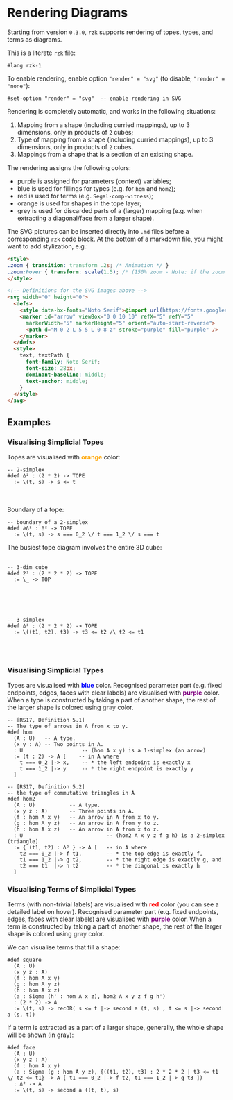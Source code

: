 # Rendering Diagrams

Starting from version `0.3.0`, `rzk` supports rendering of topes, types, and terms as diagrams.

This is a literate `rzk` file:

```rzk
#lang rzk-1
```

To enable rendering, enable option `"render" = "svg"` (to disable, `"render" = "none"`):

```rzk
#set-option "render" = "svg"  -- enable rendering in SVG
```

Rendering is completely automatic, and works in the following situations:

1. Mapping from a shape (including curried mappings), up to 3 dimensions, only in products of `2` cubes;
2. Type of mapping from a shape (including curried mappings), up to 3 dimensions, only in products of `2` cubes.
3. Mappings from a shape that is a section of an existing shape.

The rendering assigns the following colors:

- purple is assigned for parameters (context) variables;
- blue is used for fillings for types (e.g. for `hom` and `hom2`);
- red is used for terms (e.g. `Segal-comp-witness`);
- orange is used for shapes in the tope layer;
- grey is used for discarded parts of a (larger) mapping (e.g. when extracting a diagonal/face from a larger shape).

The SVG pictures can be inserted directly into `.md` files before a corresponding `rzk` code block. At the bottom of a markdown file, you might want to add stylization, e.g.:

```html
<style>
.zoom { transition: transform .2s; /* Animation */ }
.zoom:hover { transform: scale(1.5); /* (150% zoom - Note: if the zoom is too large, it will go outside of the viewport) */ }
</style>

<!-- Definitions for the SVG images above -->
<svg width="0" height="0">
  <defs>
    <style data-bx-fonts="Noto Serif">@import url(https://fonts.googleapis.com/css2?family=Noto+Serif&display=swap);</style>
    <marker id="arrow" viewBox="0 0 10 10" refX="5" refY="5"
      markerWidth="5" markerHeight="5" orient="auto-start-reverse">
      <path d="M 0 2 L 5 5 L 0 8 z" stroke="purple" fill="purple" />
    </marker>
  </defs>
  <style>
    text, textPath {
      font-family: Noto Serif;
      font-size: 28px;
      dominant-baseline: middle;
      text-anchor: middle;
    }
  </style>
</svg>
```

## Examples

### Visualising Simplicial Topes

Topes are visualised with <span style="color: orange">**orange**</span> color:

```rzk
-- 2-simplex
#def Δ² : (2 * 2) -> TOPE
  := \(t, s) -> s <= t
```
<br><br>
Boundary of a tope:

```rzk
-- boundary of a 2-simplex
#def ∂Δ² : Δ² -> TOPE
  := \(t, s) -> s === 0_2 \/ t === 1_2 \/ s === t
```

The busiest tope diagram involves the entire 3D cube:
<br><br>

```rzk
-- 3-dim cube
#def 2³ : (2 * 2 * 2) -> TOPE
  := \_ -> TOP
```
<br><br><br>

```rzk
-- 3-simplex
#def Δ³ : (2 * 2 * 2) -> TOPE
  := \((t1, t2), t3) -> t3 <= t2 /\ t2 <= t1
```

<br><br>
### Visualising Simplicial Types

Types are visualised with <span style="color: blue">**blue**</span> color. Recognised parameter part (e.g. fixed endpoints, edges, faces with clear labels) are visualised with <span style="color: purple">**purple**</span> color. When a type is constructed by taking a part of another shape, the rest of the larger shape is colored using <span style="color: gray">**gray**</span> color.

```rzk
-- [RS17, Definition 5.1]
-- The type of arrows in A from x to y.
#def hom
  (A : U)   -- A type.
  (x y : A) -- Two points in A.
  : U                   -- (hom A x y) is a 1-simplex (an arrow)
  := (t : 2) -> A [    -- in A where
    t === 0_2 |-> x,    -- * the left endpoint is exactly x
    t === 1_2 |-> y     -- * the right endpoint is exactly y
  ]
```

```rzk
-- [RS17, Definition 5.2]
-- the type of commutative triangles in A
#def hom2
  (A : U)           -- A type.
  (x y z : A)       -- Three points in A.
  (f : hom A x y)   -- An arrow in A from x to y.
  (g : hom A y z)   -- An arrow in A from y to z.
  (h : hom A x z)   -- An arrow in A from x to z.
  : U                           -- (hom2 A x y z f g h) is a 2-simplex (triangle)
  := { (t1, t2) : Δ² } -> A [   -- in A where
    t2 === 0_2 |-> f t1,        -- * the top edge is exactly f,
    t1 === 1_2 |-> g t2,        -- * the right edge is exactly g, and
    t2 === t1  |-> h t2         -- * the diagonal is exactly h
  ]
```

### Visualising Terms of Simplicial Types

Terms (with non-trivial labels) are visualised with <span style="color: red">**red**</span> color (you can see a detailed label on hover). Recognised parameter part (e.g. fixed endpoints, edges, faces with clear labels) are visualised with <span style="color: purple">**purple**</span> color. When a term is constructed by taking a part of another shape, the rest of the larger shape is colored using <span style="color: gray">**gray**</span> color.

We can visualise terms that fill a shape:

```rzk
#def square
  (A : U)
  (x y z : A)
  (f : hom A x y)
  (g : hom A y z)
  (h : hom A x z)
  (a : Sigma (h' : hom A x z), hom2 A x y z f g h')
  : (2 * 2) -> A
  := \(t, s) -> recOR( s <= t |-> second a (t, s) , t <= s |-> second a (s, t))
```

If a term is extracted as a part of a larger shape, generally, the whole shape will be shown (in gray):

```rzk
#def face
  (A : U)
  (x y z : A)
  (f : hom A x y)
  (a : Sigma (g : hom A y z), {((t1, t2), t3) : 2 * 2 * 2 | t3 <= t1 \/ t2 <= t1} -> A [ t1 === 0_2 |-> f t2, t1 === 1_2 |-> g t3 ])
  : Δ² -> A
  := \(t, s) -> second a ((t, t), s)
```

<!-- Style for the SVG images above -->
<style>
.zoom { transition: transform .2s; /* Animation */ }
.zoom:hover { transform: scale(1.5); /* (150% zoom - Note: if the zoom is too large, it will go outside of the viewport) */ }
</style>

<!-- Definitions for the SVG images above -->
<svg width="0" height="0">
  <defs>
    <style data-bx-fonts="Noto Serif">@import url(https://fonts.googleapis.com/css2?family=Noto+Serif&display=swap);</style>
    <marker id="arrow" viewBox="0 0 10 10" refX="5" refY="5"
      markerWidth="5" markerHeight="5" orient="auto-start-reverse">
      <path d="M 0 2 L 5 5 L 0 8 z" stroke="black" fill="black" />
    </marker>
  </defs>
  <style>
    text, textPath {
      font-family: Noto Serif;
      font-size: 28px;
      dominant-baseline: middle;
      text-anchor: middle;
    }
  </style>
</svg>
